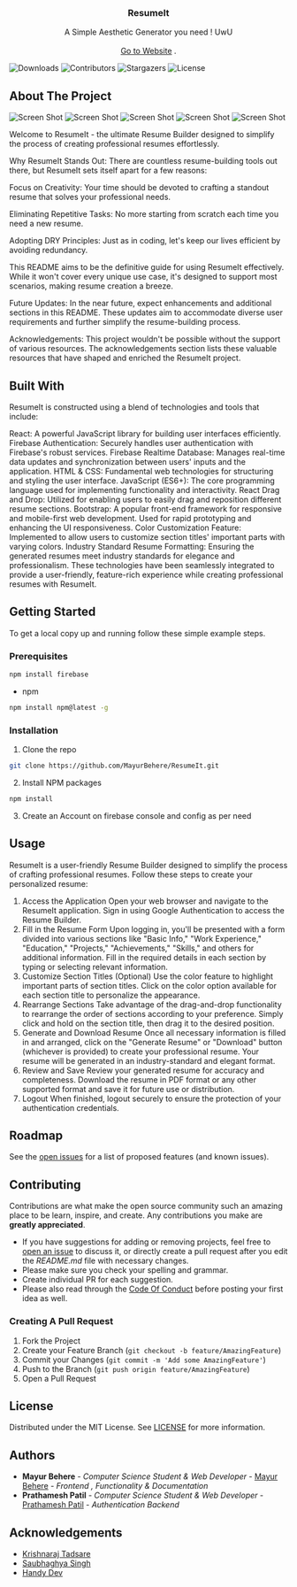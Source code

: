 <br/>
<p align="center">
  <h3 align="center">ResumeIt</h3>

  <p align="center">
    A Simple Aesthetic Generator you need ! UwU
    <br/>
    <br/>
    <a href="https://resumeit.surge.sh">Go to Website</a>
    .
  </p>
</p>

![Downloads](https://img.shields.io/github/downloads/MayurBehere/ResumeIt/total) ![Contributors](https://img.shields.io/github/contributors/MayurBehere/ResumeIt?color=dark-green) ![Stargazers](https://img.shields.io/github/stars/MayurBehere/ResumeIt?style=social) ![License](https://img.shields.io/github/license/MayurBehere/ResumeIt) 

## About The Project

![Screen Shot](src/images/land.png)
![Screen Shot](src/images/auth.png)
![Screen Shot](src/images/hero.png)
![Screen Shot](src/images/form.png)
![Screen Shot](src/images/download.png)

Welcome to ResumeIt - the ultimate Resume Builder designed to simplify the process of creating professional resumes effortlessly.

Why ResumeIt Stands Out:
There are countless resume-building tools out there, but ResumeIt sets itself apart for a few reasons:

Focus on Creativity: Your time should be devoted to crafting a standout resume that solves your professional needs.

Eliminating Repetitive Tasks: No more starting from scratch each time you need a new resume.

Adopting DRY Principles: Just as in coding, let's keep our lives efficient by avoiding redundancy.

This README aims to be the definitive guide for using ResumeIt effectively. While it won't cover every unique use case, it's designed to support most scenarios, making resume creation a breeze.

Future Updates:
In the near future, expect enhancements and additional sections in this README. These updates aim to accommodate diverse user requirements and further simplify the resume-building process.

Acknowledgements:
This project wouldn't be possible without the support of various resources. The acknowledgements section lists these valuable resources that have shaped and enriched the ResumeIt project.

## Built With

ResumeIt is constructed using a blend of technologies and tools that include:

React: A powerful JavaScript library for building user interfaces efficiently.
Firebase Authentication: Securely handles user authentication with Firebase's robust services.
Firebase Realtime Database: Manages real-time data updates and synchronization between users' inputs and the application.
HTML & CSS: Fundamental web technologies for structuring and styling the user interface.
JavaScript (ES6+): The core programming language used for implementing functionality and interactivity.
React Drag and Drop: Utilized for enabling users to easily drag and reposition different resume sections.
Bootstrap: A popular front-end framework for responsive and mobile-first web development. Used for rapid prototyping and enhancing the UI responsiveness.
Color Customization Feature: Implemented to allow users to customize section titles' important parts with varying colors.
Industry Standard Resume Formatting: Ensuring the generated resumes meet industry standards for elegance and professionalism.
These technologies have been seamlessly integrated to provide a user-friendly, feature-rich experience while creating professional resumes with ResumeIt.

## Getting Started

To get a local copy up and running follow these simple example steps.

### Prerequisites

```sh
npm install firebase
```

* npm

```sh
npm install npm@latest -g
```

### Installation



1. Clone the repo

```sh
git clone https://github.com/MayurBehere/ResumeIt.git
```

2. Install NPM packages

```sh
npm install
```

3. Create an Account on firebase console and config as per need

## Usage

ResumeIt is a user-friendly Resume Builder designed to simplify the process of crafting professional resumes. Follow these steps to create your personalized resume:

1. Access the Application
Open your web browser and navigate to the ResumeIt application.
Sign in using Google Authentication to access the Resume Builder.
2. Fill in the Resume Form
Upon logging in, you'll be presented with a form divided into various sections like "Basic Info," "Work Experience," "Education," "Projects," "Achievements," "Skills," and others for additional information.
Fill in the required details in each section by typing or selecting relevant information.
3. Customize Section Titles (Optional)
Use the color feature to highlight important parts of section titles. Click on the color option available for each section title to personalize the appearance.
4. Rearrange Sections
Take advantage of the drag-and-drop functionality to rearrange the order of sections according to your preference. Simply click and hold on the section title, then drag it to the desired position.
5. Generate and Download Resume
Once all necessary information is filled in and arranged, click on the "Generate Resume" or "Download" button (whichever is provided) to create your professional resume.
Your resume will be generated in an industry-standard and elegant format.
6. Review and Save
Review your generated resume for accuracy and completeness.
Download the resume in PDF format or any other supported format and save it for future use or distribution.
7. Logout
When finished, logout securely to ensure the protection of your authentication credentials.

## Roadmap

See the [open issues](https://github.com/MayurBehere/ResumeIt/issues) for a list of proposed features (and known issues).

## Contributing

Contributions are what make the open source community such an amazing place to be learn, inspire, and create. Any contributions you make are **greatly appreciated**.
* If you have suggestions for adding or removing projects, feel free to [open an issue](https://github.com/MayurBehere/ResumeIt/issues/new) to discuss it, or directly create a pull request after you edit the *README.md* file with necessary changes.
* Please make sure you check your spelling and grammar.
* Create individual PR for each suggestion.
* Please also read through the [Code Of Conduct](https://github.com/MayurBehere/ResumeIt/blob/main/CODE_OF_CONDUCT.md) before posting your first idea as well.

### Creating A Pull Request

1. Fork the Project
2. Create your Feature Branch (`git checkout -b feature/AmazingFeature`)
3. Commit your Changes (`git commit -m 'Add some AmazingFeature'`)
4. Push to the Branch (`git push origin feature/AmazingFeature`)
5. Open a Pull Request

## License

Distributed under the MIT License. See [LICENSE](https://github.com/MayurBehere/ResumeIt/blob/main/LICENSE.md) for more information.

## Authors

* **Mayur Behere** - *Computer Science Student & Web Developer* - [Mayur Behere](https://github.com/MayurBehere/) - *Frontend , Functionality & Documentation*
* **Prathamesh Patil** - *Computer Science Student & Web Developer* - [Prathamesh Patil](https://github.com/prathamesh093) - *Authentication Backend*

## Acknowledgements

* [Krishnaraj Tadsare](https://github.com/KrishnarajT)
* [Saubhaghya Singh](https://github.com/SaubhagyaSingh)
* [Handy Dev](www.youtube.com/@handydev1)

